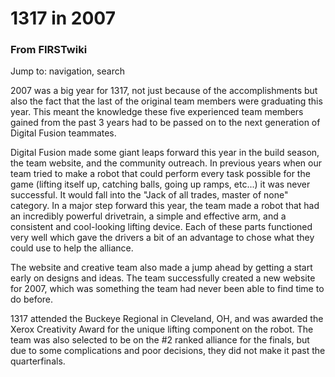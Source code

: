 # 1317 in 2007

### From FIRSTwiki

Jump to: navigation, search

2007 was a big year for 1317, not just because of the accomplishments but also
the fact that the last of the original team members were graduating this year.
This meant the knowledge these five experienced team members gained from the
past 3 years had to be passed on to the next generation of Digital Fusion
teammates.

Digital Fusion made some giant leaps forward this year in the build season,
the team website, and the community outreach. In previous years when our team
tried to make a robot that could perform every task possible for the game
(lifting itself up, catching balls, going up ramps, etc...) it was never
successful. It would fall into the "Jack of all trades, master of none"
category. In a major step forward this year, the team made a robot that had an
incredibly powerful drivetrain, a simple and effective arm, and a consistent
and cool-looking lifting device. Each of these parts functioned very well
which gave the drivers a bit of an advantage to chose what they could use to
help the alliance.

The website and creative team also made a jump ahead by getting a start early
on designs and ideas. The team successfully created a new website for 2007,
which was something the team had never been able to find time to do before.

1317 attended the Buckeye Regional in Cleveland, OH, and was awarded the Xerox
Creativity Award for the unique lifting component on the robot. The team was
also selected to be on the #2 ranked alliance for the finals, but due to some
complications and poor decisions, they did not make it past the quarterfinals.

